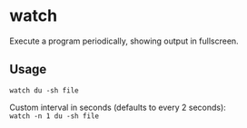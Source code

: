 # watch

Execute a program periodically, showing output in fullscreen.

## Usage

`watch du -sh file`

Custom interval in seconds (defaults to every 2 seconds):  
`watch -n 1 du -sh file`
